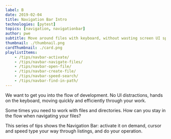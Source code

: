 ```yaml
---
label: B
date: 2019-02-04
title: Navigation Bar Intro
technologies: [pytest]
topics: [navigation, navigationbar]
author: pwe
subtitle: Move around files with keyboard, without wasting screen UI space
thumbnail: ./thumbnail.png
cardThumbnail: ./card.png
playlistItems:
    - /tips/navbar-activate/
    - /tips/navbar-navigate-files/
    - /tips/navbar-open-file/
    - /tips/navbar-create-file/
    - /tips/navbar-speed-search/
    - /tips/navbar-find-in-path/
---
```


We want to get you into the flow of development. No UI distractions, hands 
on the keyboard, moving quickly and efficiently through your work.

Some times you need to work with files and directories. How can you stay 
in the flow when navigating your files?

This series of tips shows the Navigation Bar: activate it on demand, cursor 
and speed type your way through listings, and do your operation.
